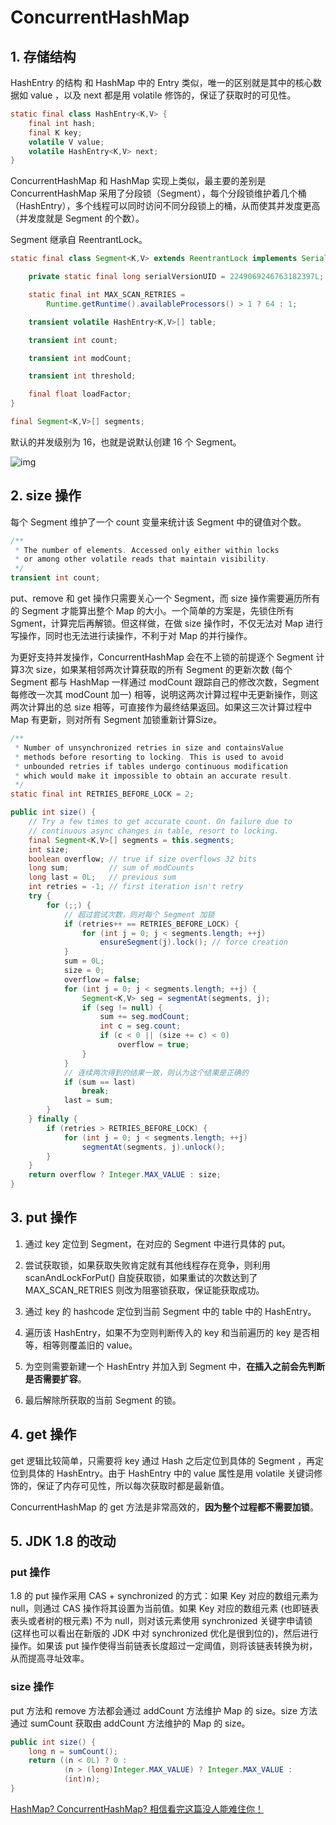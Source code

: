 # ConcurrentHashMap

## 1. 存储结构

HashEntry 的结构 和 HashMap 中的 Entry 类似，唯一的区别就是其中的核心数据如 value ，以及 next 都是用 volatile 修饰的，保证了获取时的可见性。

```java
static final class HashEntry<K,V> {
    final int hash;
    final K key;
    volatile V value;
    volatile HashEntry<K,V> next;
}
```

ConcurrentHashMap 和 HashMap 实现上类似，最主要的差别是 ConcurrentHashMap 采用了分段锁（Segment），每个分段锁维护着几个桶（HashEntry），多个线程可以同时访问不同分段锁上的桶，从而使其并发度更高（并发度就是 Segment 的个数）。

Segment 继承自 ReentrantLock。

```java
static final class Segment<K,V> extends ReentrantLock implements Serializable {

    private static final long serialVersionUID = 2249069246763182397L;

    static final int MAX_SCAN_RETRIES =
        Runtime.getRuntime().availableProcessors() > 1 ? 64 : 1;

    transient volatile HashEntry<K,V>[] table;

    transient int count;

    transient int modCount;

    transient int threshold;

    final float loadFactor;
}
```

```java
final Segment<K,V>[] segments;
```

默认的并发级别为 16，也就是说默认创建 16 个 Segment。

![img](https://cyc2018.github.io/CS-Notes/pics/deb18bdb-b3b3-4660-b778-b0823a48db12.jpg)

## 2. size 操作

每个 Segment 维护了一个 count 变量来统计该 Segment 中的键值对个数。

```java
/**
 * The number of elements. Accessed only either within locks
 * or among other volatile reads that maintain visibility.
 */
transient int count;
```

put、remove 和 get 操作只需要关心一个 Segment，而 size 操作需要遍历所有的 Segment 才能算出整个 Map 的大小。一个简单的方案是，先锁住所有 Sgment，计算完后再解锁。但这样做，在做 size 操作时，不仅无法对 Map 进行写操作，同时也无法进行读操作，不利于对 Map 的并行操作。

为更好支持并发操作，ConcurrentHashMap 会在不上锁的前提逐个 Segment 计算3次 size，如果某相邻两次计算获取的所有 Segment 的更新次数 (每个 Segment 都与 HashMap 一样通过 modCount 跟踪自己的修改次数，Segment 每修改一次其 modCount 加一) 相等，说明这两次计算过程中无更新操作，则这两次计算出的总 size 相等，可直接作为最终结果返回。如果这三次计算过程中 Map 有更新，则对所有 Segment 加锁重新计算Size。

```java
/**
 * Number of unsynchronized retries in size and containsValue
 * methods before resorting to locking. This is used to avoid
 * unbounded retries if tables undergo continuous modification
 * which would make it impossible to obtain an accurate result.
 */
static final int RETRIES_BEFORE_LOCK = 2;

public int size() {
    // Try a few times to get accurate count. On failure due to
    // continuous async changes in table, resort to locking.
    final Segment<K,V>[] segments = this.segments;
    int size;
    boolean overflow; // true if size overflows 32 bits
    long sum;         // sum of modCounts
    long last = 0L;   // previous sum
    int retries = -1; // first iteration isn't retry
    try {
        for (;;) {
            // 超过尝试次数，则对每个 Segment 加锁
            if (retries++ == RETRIES_BEFORE_LOCK) {
                for (int j = 0; j < segments.length; ++j)
                    ensureSegment(j).lock(); // force creation
            }
            sum = 0L;
            size = 0;
            overflow = false;
            for (int j = 0; j < segments.length; ++j) {
                Segment<K,V> seg = segmentAt(segments, j);
                if (seg != null) {
                    sum += seg.modCount;
                    int c = seg.count;
                    if (c < 0 || (size += c) < 0)
                        overflow = true;
                }
            }
            // 连续两次得到的结果一致，则认为这个结果是正确的
            if (sum == last)
                break;
            last = sum;
        }
    } finally {
        if (retries > RETRIES_BEFORE_LOCK) {
            for (int j = 0; j < segments.length; ++j)
                segmentAt(segments, j).unlock();
        }
    }
    return overflow ? Integer.MAX_VALUE : size;
}
```

## 3. put 操作

1. 通过 key 定位到 Segment，在对应的 Segment 中进行具体的 put。

2. 尝试获取锁，如果获取失败肯定就有其他线程存在竞争，则利用 scanAndLockForPut() 自旋获取锁，如果重试的次数达到了 MAX_SCAN_RETRIES 则改为阻塞锁获取，保证能获取成功。

3. 通过 key 的 hashcode 定位到当前 Segment 中的 table 中的 HashEntry。

4. 遍历该 HashEntry，如果不为空则判断传入的 key 和当前遍历的 key 是否相等，相等则覆盖旧的 value。

5. 为空则需要新建一个 HashEntry 并加入到 Segment 中，**在插入之前会先判断是否需要扩容**。

6. 最后解除所获取的当前 Segment 的锁。

## 4. get 操作

get 逻辑比较简单，只需要将 key 通过 Hash 之后定位到具体的 Segment ，再定位到具体的 HashEntry。由于 HashEntry 中的 value 属性是用 volatile 关键词修饰的，保证了内存可见性，所以每次获取时都是最新值。

ConcurrentHashMap 的 get 方法是非常高效的，**因为整个过程都不需要加锁**。

## 5. JDK 1.8 的改动

### put 操作

1.8 的 put 操作采用 CAS + synchronized 的方式：如果 Key 对应的数组元素为 null，则通过 CAS 操作将其设置为当前值。如果 Key 对应的数组元素 (也即链表表头或者树的根元素) 不为 null，则对该元素使用 synchronized 关键字申请锁 (这样也可以看出在新版的 JDK 中对 synchronized 优化是很到位的)，然后进行操作。如果该 put 操作使得当前链表长度超过一定阈值，则将该链表转换为树，从而提高寻址效率。

### size 操作

put 方法和 remove 方法都会通过 addCount 方法维护 Map 的 size。size 方法通过 sumCount 获取由 addCount 方法维护的 Map 的 size。

```java
public int size() {
    long n = sumCount();
    return ((n < 0L) ? 0 :
            (n > (long)Integer.MAX_VALUE) ? Integer.MAX_VALUE :
            (int)n);
}
```

[HashMap? ConcurrentHashMap? 相信看完这篇没人能难住你！](https://crossoverjie.top/2018/07/23/java-senior/ConcurrentHashMap/)

